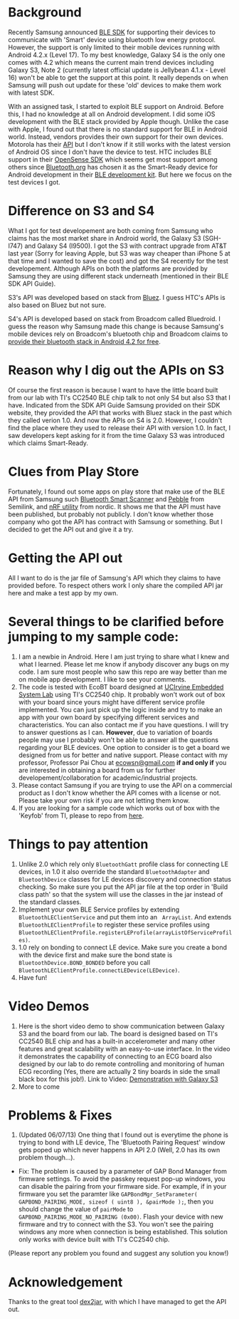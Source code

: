 Background
==========

Recently Samsung announced [BLE SDK](http://developer.samsung.com/ble) for supporting their devices to communicate 
with 'Smart' device using bluetooth low energy protocol. However, the support is only limited to their mobile devices
running with Android 4.2.x (Level 17). To my best knowledge, Galaxy S4 is the only one comes with 4.2 which means the current main trend devices including Galaxy S3, Note 2 (currently latest official update is Jellybean 4.1.x - Level 16) won't be able to get the support at this point. It really depends on when Samsung will push out update for these 'old' devices to make them work with latest SDK.

With an assigned task, I started to exploit BLE support on Android. Before this, I had no knowledge at all on Android
development. I did some iOS development with the BLE stack provided by Apple though. Unlike the case with Apple, I found out
that there is no standard support for BLE in Android world. Instead, vendors provides their own support for their own
devices. Motorola has their [API](http://www.motorola.com/sites/motodev/library/bluetooth_apis.html) but I don't know if
it still works with the latest version of Android OS since I don't have the device to test. HTC includes BLE support in 
their [OpenSense SDK](http://www.htcdev.com/devcenter/opensense-sdk) which seems get most support among others since
[Bluetooth.org](http://bluetooth.org) has chosen it as the Smart-Ready device for Android development in their [BLE development kit](http://developer.bluetooth.org/DevelopmentResources/Pages/Quick-Start-Kit.aspx).
But here we focus on the test devices I got.

Difference on S3 and S4
=======================
What I got for test developement are both coming from Samsung who claims has the most market share in Android world, 
the Galaxy S3 (SGH-I747) and Galaxy S4 (I9500). I got the S3 with contract upgrade from AT&T last year (Sorry for leaving
Apple, but S3 was way cheaper than iPhone 5 at that time and I wanted to save the cost) and got the S4 recently for the test 
developement. Although APIs on both the platforms are provided by Samsung they are using different stack underneath (mentioned in their BLE SDK API Guide). 

S3's API was developed based on stack from [Bluez](http://www.bluez.org/). I guess HTC's APIs is also based on Bluez but not sure.

S4's API is developed based on stack from Broadcom called Bluedroid. I guess the reason why Samsung made this change
is because Samsung's mobile devices rely on Broadcom's bluetooth chip and Broadcom claims to 
[provide their bluetooth stack in Android 4.2 for free](http://www.broadcom.com/press/release.php?id=s721534).


Reason why I dig out the APIs on S3
===================================
Of course the first reason is because I want to have the little board built from our lab with TI's CC2540 BLE chip talk to not only S4 but also S3 that I have. Indicated from the SDK API Guide Samsung provided on their SDK website, they provided the API that works with Bluez stack in the past which they called verion 1.0. And now the APIs on S4 is 2.0. However, I couldn't find the place where they used to release their API with version 1.0. In fact, I saw developers kept asking for it from the time Galaxy S3 was introduced which claims Smart-Ready.

Clues from Play Store
=====================
Fortunately, I found out some apps on play store that make use of the BLE API from Samsung such [Bluetooth Smart Scanner](https://play.google.com/store/apps/details?id=com.semilink.smartscanner&feature=search_result#?t=W251bGwsMSwyLDEsImNvbS5zZW1pbGluay5zbWFydHNjYW5uZXIiXQ..) and [Pebble](https://play.google.com/store/apps/details?id=com.semilink.pebble.pxpmain&feature=search_result#?t=W251bGwsMSwyLDEsImNvbS5zZW1pbGluay5wZWJibGUucHhwbWFpbiJd) from Semilink, and [nRF utility](https://play.google.com/store/apps/details?id=com.nordic.nordicbleapp&feature=search_result#?t=W251bGwsMSwxLDEsImNvbS5ub3JkaWMubm9yZGljYmxlYXBwIl0.) from nordic. It shows me that the API must have been published, but probably not publicly. I don't know whether those company who got the API has contract with Samsung or something. But I decided to get the API out and give it a try.

Getting the API out
===================
All I want to do is the jar file of Samsung's API which they claims to have provided before. To respect others work I only share the compiled API jar here and make a test app by my own.


Several things to be clarified before jumping to my sample code:
================================================================
1. I am a newbie in Android. Here I am just trying to share what I knew and what I learned. Please let me know if anybody discover any bugs on my code. I am sure most people who saw this repo are way better than me on mobile app development. I like to see your comments.
2. The code is tested with EcoBT board designed at [UCIrvine Embedded System Lab](http://embedded.ece.uci.edu/) using TI's CC2540 chip. It probably won't work out of box with your board since yours might have different service profile implemented. You can just pick up the logic inside and try to make an app with your own board by specifying different services and characteristics. You can also contact me if you have questions. I will try to answer questions as I can.
**However**, due to variation of boards people may use I probably won't be able to answer all the questions regarding your BLE devices. One option to consider is to get a board we designed from us for better and native support. Please contact with my professor, Professor Pai Chou at ecowsn@gmail.com **if and only if** you are interested in obtaining a board from us for further developement/collaboration for academic/industrial projects.
3. Please contact Samsung if you are trying to use the API on a commercial product as I don't know whether the API comes with a license or not. Please take your own risk if you are not letting them know.
4. If you are looking for a sample code which works out of box with the 'Keyfob' from TI, please to repo from [here](https://github.com/cjhuo/Android-App-for-Keyfob-Demo-From-TI).


Things to pay attention
==================================
1. Unlike 2.0 which rely only ```BluetoothGatt``` profile class for connecting LE devices, in 1.0 it also override the standard ```BluetoothAdapter``` and ```BluetoothDevice``` classes for LE devices discovery and connection status checking. So make sure you put the API jar file at the top order in 'Build class path' so that the system will use the classes in the jar instead of the standard classes.
2. Implement your own BLE Service profiles by extending ```BluetoothLEClientService``` and put them into an ``` ArrayList```. And extends ```BluetoothLEClientProfile``` to register these service profiles using ```BluetoothLEClientProfile.registerLEProfile(arrayListOfServiceProfiles)```.
3. 1.0 rely on bonding to connect LE device. Make sure you create a bond with the device first and make sure the bond state is ```BluetoothDevice.BOND_BONDED``` before you call ```BluetoothLEClientProfile.connectLEDevice(LEDevice)```.
4. Have fun!

Video Demos
===========
1. Here is the short video demo to show communication between Galaxy S3 and the board from our lab. The board is designed based on TI's CC2540 BLE chip and has a built-in accelerometer and many other features and great scalability with an easy-to-use interface. In the video it demonstrates the capability of connecting to an ECG board also designed by our lab to do remote controlling and monitoring of human ECG recording (Yes, there are actually 2 tiny boards in side the small black box for this job!).
Link to Video: [Demonstration with Galaxy S3](http://www.youtube.com/watch?v=wfyTl7bEg8g)
2. More to come

Problems & Fixes 
===================================================
1. (Updated 06/07/13) One thing that I found out is everytime the phone is trying to bond with LE device, The 'Bluetooth Pairing Request' window gets poped up which never happens in API 2.0 (Well, 2.0 has its own problem though...).

- Fix: The problem is caused by a parameter of GAP Bond Manager from firmware settings. To avoid the passkey request pop-up windows, you can disable the pairing from your firmware side. For example, if in your firmware you set the paramter like ```GAPBondMgr_SetParameter( GAPBOND_PAIRING_MODE, sizeof ( uint8 ), &pairMode );```, then you should change the value of ```pairMode``` to ```GAPBOND_PAIRING_MODE_NO_PAIRING (0x00)```. Flash your device with new firmware and try to connect with the S3. You won't see the pairing windows any more when connection is being established. This solution only works with device built with TI's CC2540 chip.

(Please report any problem you found and suggest any solution you know!)


Acknowledgement
=============
Thanks to the great tool [dex2jar](https://code.google.com/p/dex2jar/), with which I have managed to get the API out.
